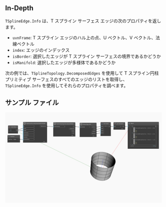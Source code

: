 ## In-Depth
`TSplineEdge.Info` は、T スプライン サーフェス エッジの次のプロパティを返します。
- `uvnFrame`: T スプライン エッジのハル上の点、U ベクトル、V ベクトル、法線ベクトル
- `index`: エッジのインデックス
- `isBorder`: 選択したエッジが T スプライン サーフェスの境界であるかどうか
- `isManifold`: 選択したエッジが多様体であるかどうか

次の例では、`TSplineTopology.DecomposedEdges` を使用して T スプライン円柱プリミティブ サーフェスのすべてのエッジのリストを取得し、`TSplineEdge.Info` を使用してそれらのプロパティを調べます。


## サンプル ファイル

![Example](./Autodesk.DesignScript.Geometry.TSpline.TSplineEdge.Info_img.jpg)
